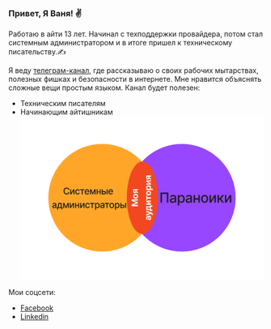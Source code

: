 ### Привет, Я Ваня! ✌

Работаю в айти 13 лет. Начинал с техподдержки провайдера, потом стал системным администратором и в  итоге пришел к техническому писательству.✍

Я веду [телеграм-канал](https://t.me/Press_Any), где рассказываю о своих рабочих мытарствах, полезных фишках и безопасности в интернете. Мне нравится объяснять сложные вещи простым языком. Канал будет полезен:
- Техническим писателям
- Начинающим айтишникам
![Моя аудитория](My_audience.png)

Мои соцсети:
- [Facebook](https://www.facebook.com/Jariffor)
- [Linkedin](https://www.linkedin.com/in/filinkov-ivan/)